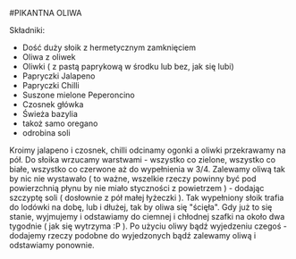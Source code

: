 #PIKANTNA OLIWA

Składniki:
* Dość duży słoik z hermetycznym zamknięciem
* Oliwa z oliwek
* Oliwki ( z pastą paprykową w środku lub bez, jak się lubi)
* Papryczki Jalapeno
* Papryczki Chilli
* Suszone mielone Peperoncino
* Czosnek główka
* Świeża bazylia
* takoż samo oregano
* odrobina soli

Kroimy jalapeno i czosnek, chilli odcinamy ogonki a oliwki przekrawamy na pół.
Do słoika wrzucamy warstwami - wszystko co zielone, wszystko co białe, wszystko co czerwone aż do wypełnienia w 3/4. 
Zalewamy oliwą tak by nic nie wystawało ( to ważne, wszelkie rzeczy powinny być pod powierzchnią płynu by nie miało styczności z powietrzem ) - dodając szczyptę soli ( dosłownie z pół małej łyżeczki ). 
Tak wypełniony słoik trafia do lodówki na dobę, lub i dłużej, tak by oliwa się "ścięła". Gdy już to się stanie, wyjmujemy i odstawiamy do ciemnej i chłodnej szafki na około dwa tygodnie ( jak się wytrzyma :P ).
Po użyciu oliwy bądź wyjedzeniu czegoś - dodajemy rzeczy podobne do wyjedzonych bądź zalewamy oliwą i odstawiamy ponownie. 